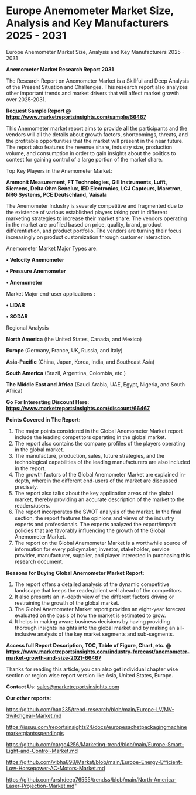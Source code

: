 # Europe Anemometer Market Size, Analysis and Key Manufacturers 2025 - 2031
Europe Anemometer Market Size, Analysis and Key Manufacturers 2025 - 2031

<strong>Anemometer Market Research Report 2031</strong>

The Research Report on Anemometer Market is a Skillful and Deep Analysis of the Present Situation and Challenges. This research report also analyzes other important trends and market drivers that will affect market growth over 2025-2031.

<strong>Request Sample Report @ <a href=https://www.marketreportsinsights.com/sample/66467>https://www.marketreportsinsights.com/sample/66467</a></strong>

This Anemometer market report aims to provide all the participants and the vendors will all the details about growth factors, shortcomings, threats, and the profitable opportunities that the market will present in the near future. The report also features the revenue share, industry size, production volume, and consumption in order to gain insights about the politics to contest for gaining control of a large portion of the market share.

Top Key Players in the Anemometer Market:

<strong>Ammonit Measurement, FT Technologies, Gill Instruments, Lufft, Siemens, Delta Ohm Benelux, IED Electronics, LCJ Capteurs, Maretron, NRG Systems, PCE Deutschland, Vaisala</strong>

The Anemometer Industry is severely competitive and fragmented due to the existence of various established players taking part in different marketing strategies to increase their market share. The vendors operating in the market are profiled based on price, quality, brand, product differentiation, and product portfolio. The vendors are turning their focus increasingly on product customization through customer interaction.

Anemometer Market Major Types are:

<strong>• Velocity Anemometer

• Pressure Anemometer

• Anemometer</strong>

Market Major end-user applications :

<strong>• LIDAR

• SODAR</strong>

Regional Analysis

</u><strong><b>North America</b></strong> (the United States, Canada, and Mexico)

<strong><b>Europe </b></strong>(Germany, France, UK, Russia, and Italy)

<strong><b>Asia-Pacific</b></strong> (China, Japan, Korea, India, and Southeast Asia)

<strong><b>South America</b></strong> (Brazil, Argentina, Colombia, etc.)

<strong><b>The Middle East and Africa</b></strong> (Saudi Arabia, UAE, Egypt, Nigeria, and South Africa)

<strong>Go For Interesting Discount Here: <a href=https://www.marketreportsinsights.com/discount/66467>https://www.marketreportsinsights.com/discount/66467</a></strong>

<strong>Points Covered in The Report:</strong>
<ol>
  <li>The major points considered in the Global Anemometer Market report include the leading competitors operating in the global market.</li>
  <li>The report also contains the company profiles of the players operating in the global market.</li>
  <li>The manufacture, production, sales, future strategies, and the technological capabilities of the leading manufacturers are also included in the report.</li>
  <li>The growth factors of the Global Anemometer Market are explained in-depth, wherein the different end-users of the market are discussed precisely.</li>
  <li>The report also talks about the key application areas of the global market, thereby providing an accurate description of the market to the readers/users.</li>
  <li>The report incorporates the SWOT analysis of the market. In the final section, the report features the opinions and views of the industry experts and professionals. The experts analyzed the export/import policies that are favorably influencing the growth of the Global Anemometer Market.</li>
  <li>The report on the Global Anemometer Market is a worthwhile source of information for every policymaker, investor, stakeholder, service provider, manufacturer, supplier, and player interested in purchasing this research document.</li>
</ol>
<strong>Reasons for Buying Global Anemometer Market Report:</strong>

<ol>
  <li>The report offers a detailed analysis of the dynamic competitive landscape that keeps the reader/client well ahead of the competitors.</li>
  <li>It also presents an in-depth view of the different factors driving or restraining the growth of the global market.</li>
  <li>The Global Anemometer Market report provides an eight-year forecast evaluated on the basis of how the market is estimated to grow.</li>
  <li>It helps in making aware business decisions by having providing thorough insights insights into the global market and by making an all-inclusive analysis of the key market segments and sub-segments.</li>
</ol>
<strong>Access full Report Description, TOC, Table of Figure, Chart, etc. @ <a href=https://www.marketreportsinsights.com/industry-forecast/anemometer-market-growth-and-size-2021-66467>https://www.marketreportsinsights.com/industry-forecast/anemometer-market-growth-and-size-2021-66467</a></strong>


Thanks for reading this article; you can also get individual chapter wise section or region wise report version like Asia, United States, Europe.

<strong>Contact Us:</strong>
sales@marketreportsinsights.com

<strong>Our other reports:</strong>

<a href=https://github.com/haq235/trend-research/blob/main/Europe-LV/MV-Switchgear-Market.md>https://github.com/haq235/trend-research/blob/main/Europe-LV/MV-Switchgear-Market.md</a>

<a href=https://issuu.com/reportsinsights24/docs/europesachetpackagingmachinemarketgiantsspendingis>https://issuu.com/reportsinsights24/docs/europesachetpackagingmachinemarketgiantsspendingis</a>

<a href=https://github.com/cargo4256/Marketing-trend/blob/main/Europe-Smart-Light-and-Control-Market.md>https://github.com/cargo4256/Marketing-trend/blob/main/Europe-Smart-Light-and-Control-Market.md</a>

<a href=https://github.com/vibha898/Market/blob/main/Europe-Energy-Efficient-Low-Horsepower-AC-Motors-Market.md>https://github.com/vibha898/Market/blob/main/Europe-Energy-Efficient-Low-Horsepower-AC-Motors-Market.md</a>

<a href=https://github.com/arshdeep76555/trendss/blob/main/North-America-Laser-Projection-Market.md>https://github.com/arshdeep76555/trendss/blob/main/North-America-Laser-Projection-Market.md</a>"
